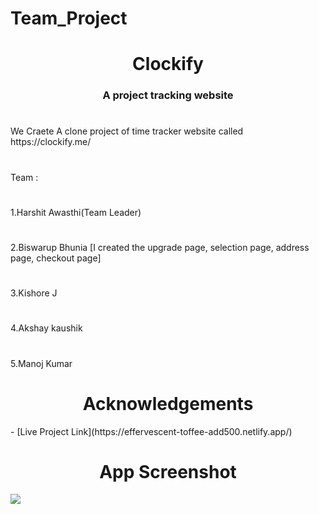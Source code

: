 # Team_Project


<h1 align="center">Clockify</h1>
<h3 align="center">A project tracking website</h3>
<h1></h1>
We Craete A clone project of time tracker website called https://clockify.me/
<h1></h1>
Team :
<h1></h1>
1.Harshit Awasthi(Team Leader)
<h1></h1>
2.Biswarup Bhunia [I created the upgrade page, selection page, address page, checkout page]
<h1></h1>
3.Kishore J
<h1></h1>
4.Akshay kaushik
<h1></h1>
5.Manoj Kumar


<h1 align="center">Acknowledgements</h1>
- [Live Project Link](https://effervescent-toffee-add500.netlify.app/)

<h1 align="center">App Screenshot</h1>
<img src="https://i.ibb.co/cvFX8HV/Screenshot-75.png"></img>
